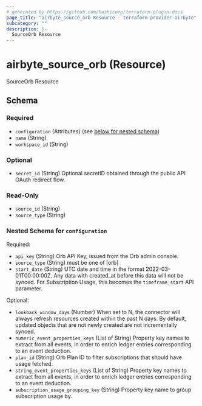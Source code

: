 ```yaml
---
# generated by https://github.com/hashicorp/terraform-plugin-docs
page_title: "airbyte_source_orb Resource - terraform-provider-airbyte"
subcategory: ""
description: |-
  SourceOrb Resource
---
```


# airbyte_source_orb (Resource)

SourceOrb Resource



<!-- schema generated by tfplugindocs -->
## Schema

### Required

- `configuration` (Attributes) (see [below for nested schema](#nestedatt--configuration))
- `name` (String)
- `workspace_id` (String)

### Optional

- `secret_id` (String) Optional secretID obtained through the public API OAuth redirect flow.

### Read-Only

- `source_id` (String)
- `source_type` (String)

<a id="nestedatt--configuration"></a>
### Nested Schema for `configuration`

Required:

- `api_key` (String) Orb API Key, issued from the Orb admin console.
- `source_type` (String) must be one of [orb]
- `start_date` (String) UTC date and time in the format 2022-03-01T00:00:00Z. Any data with created_at before this data will not be synced. For Subscription Usage, this becomes the `timeframe_start` API parameter.

Optional:

- `lookback_window_days` (Number) When set to N, the connector will always refresh resources created within the past N days. By default, updated objects that are not newly created are not incrementally synced.
- `numeric_event_properties_keys` (List of String) Property key names to extract from all events, in order to enrich ledger entries corresponding to an event deduction.
- `plan_id` (String) Orb Plan ID to filter subscriptions that should have usage fetched.
- `string_event_properties_keys` (List of String) Property key names to extract from all events, in order to enrich ledger entries corresponding to an event deduction.
- `subscription_usage_grouping_key` (String) Property key name to group subscription usage by.



